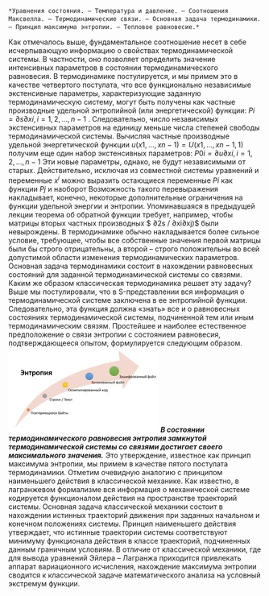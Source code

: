 	*Уравнения состояния. – Температура и давление. – Соотношения Максвелла. – Термодинамические связи. – Основная задача термодинамики. – Принцип максимума энтропии. – Тепловое равновесие.*
Как отмечалось выше, фундаментальное соотношение несет в себе исчерпывающую информацию о свойствах термодинамической системы. В частности, оно позволяет определить значение интенсивных параметров в состоянии термодинамического равновесия. В термодинамике постулируется, и мы примем это в качестве четвертого постулата, что все функционально независимые экстенсивные параметры, характеризующие заданную термодинамическую систему, могут быть получены как частные производные удельной энтропийной (или энергетической) функции:
$Pi = ∂s ∂xi , i = 1, 2, . . . , n − 1$ .
Следовательно, число независимых экстенсивных параметров на единицу меньше числа степеней свободы термодинамической системы. Вычисляя частные производные удельной энергетической функции $u(x 1 , . . . , xn−1 ) = U(x 1 , . . . , xn−1 , 1)$ получим еще один набор экстенсивных параметров: 
$P 0 i = ∂u ∂xi , i = 1, 2, . . . , n − 1$
Эти новые параметры, однако, не будут независимыми от старых. Действительно, исключая из совместной системы уравнений  и переменные $x^i$  можно выразить остающиеся переменные $Pi$ как функции $Pj$ и наоборот Возможность такого перевыражения накладывает, конечно, некоторые дополнительные ограничения на функции удельной энергии и энтропии. Упоминавшаяся в предыдущей лекции теорема об обратной функции требует, например, чтобы матрицы вторых частных производных 
$ ∂2s / ∂xi∂xj)$
были невырождены. В термодинамике обычно накладывается более сильное условие, требующее, чтобы все собственные значения первой матрицы были бы строго отрицательны, а второй – строго положительны во всей допустимой области изменения термодинамических параметров.
Основная задача термодинамики состоит в нахождении равновесных состояний для заданной термодинамической системы со связями. Каким же образом классическая термодинамика решает эту задачу? Выше мы постулировали, что в S-представлении вся информация о термодинамической системе заключена в ее энтропийной функции. Следовательно, эта функция должна «знать» все и о равновесных состояниях термодинамической системы, подчиненной тем или иным термодинамическим связям. Простейшее и наиболее естественное предположение о связи энтропии с состоянием равновесия, подтверждающееся опытом, формулируется следующим образом.
![](./images1/mol3.jpg)
***В состоянии термодинамического равновесия энтропия замкнутой термодинамической системы со связями достигает своего максимального значения.***
Это утверждение, известное как принцип максимума энтропии, мы примем в качестве пятого постулата термодинамики. Отметим очевидную аналогию с принципом наименьшего действия в классической механике. Как известно, в лагранжевом формализме вся информация о механической системе кодируется функционалом действия на пространстве траекторий системы. Основная задача классической механики состоит в нахождении истинных траекторий движения при заданных начальном и конечном положениях системы. Принцип наименьшего действия утверждает, что истинные траектории системы соответствуют минимуму функционала действия в классе траекторий, подчиненных данным граничным условиям. В отличие от классической механики, где для вывода уравнений Эйлера – Лагранжа приходится привлекать аппарат вариационного исчисления, нахождение максимума энтропии сводится к классической задаче математического анализа на условный экстремум функции.